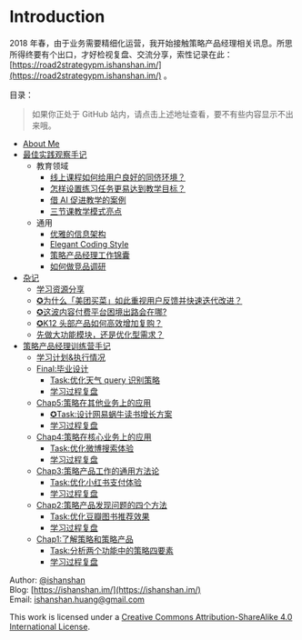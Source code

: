 # Introduction

2018 年春，由于业务需要精细化运营，我开始接触策略产品经理相关讯息。所思所得终要有个出口，才好检视复盘、交流分享，索性记录在此：[https://road2strategypm.ishanshan.im/](https://road2strategypm.ishanshan.im/) 。

目录：

> 如果你正处于 GitHub 站内，请点击上述地址查看，要不有些内容显示不出来哦。

* [About Me](https://ishanshan.im/about/)
* [最佳实践观察手记](chapbestpractices/)
  * 教育领域
    * [线上课程如何给用户良好的同侪环境？](chapbestpractices/jiao-yu-ling-yu/infobestprecticepeerenviroment.md)
    * [怎样设置练习任务更易达到教学目标？](chapbestpractices/jiao-yu-ling-yu/infobestpracticeassignmentdesign.md)
    * [借 AI 促进教学的案例](chapbestpractices/jiao-yu-ling-yu/infobestpracticeaiedu.md)
    * [三节课教学模式亮点](chapbestpractices/jiao-yu-ling-yu/infolearnfromsanjieke.md)
  * 通用
    * [优雅的信息架构](chapbestpractices/tong-yong/infobestpracticeia.md)
    * [Elegant Coding Style](chapbestpractices/tong-yong/hbelegantcodingstyle.md)
    * [策略产品经理工作锦囊](chapbestpractices/tong-yong/tips4strategypm.md)
    * [如何做竞品调研](chapbestpractices/tong-yong/hbcompetitiveanalysis.md)
* [杂记](chapnotes/)
  * [学习资源分享](chapnotes/idxlearningres.md)
  * [✪为什么「美团买菜」如此重视用户反馈并快速迭代改进？](chapnotes/mur_strategy_meituanfood.md)
  * [✪这波内容付费平台困境出路会在哪?](chapnotes/tipsedusuperficialproductchallenge.md)
  * [✪K12 头部产品如何高效增加复购？](chapnotes/tipseduk12effect.md)
  * [先做大功能模块，还是优化型需求？](chapnotes/murstartupdevpriority.md)
* [策略产品经理训练营手记](chapcoursestrategypm/)
  * [学习计划&执行情况](chapcoursestrategypm/infoplancoursestudy.md)
  * [Final:毕业设计](chapcoursestrategypm/chap6/)
    * [Task:优化天气 query 识别策略](chapcoursestrategypm/chap6/chap6task.md)
    * [学习过程复盘](chapcoursestrategypm/chap6/chap6review.md)
  * [Chap5:策略在其他业务上的应用](chapcoursestrategypm/chap5/)
    * [✪Task:设计网易蜗牛读书增长方案](chapcoursestrategypm/chap5/chap5task.md)
    * [学习过程复盘](chapcoursestrategypm/chap5/chap5review.md)
  * [Chap4:策略在核心业务上的应用](chapcoursestrategypm/chap4/)
    * [Task:优化微博搜索体验](chapcoursestrategypm/chap4/chap4task.md)
    * [学习过程复盘](chapcoursestrategypm/chap4/chap4review.md)
  * [Chap3:策略产品工作的通用方法论](chapcoursestrategypm/chap3/)
    * [Task:优化小红书支付体验](chapcoursestrategypm/chap3/chap3task.md)
    * [学习过程复盘](chapcoursestrategypm/chap3/chap3review.md)
  * [Chap2:策略产品发现问题的四个方法](chapcoursestrategypm/chap2/)
    * [Task:优化豆瓣图书推荐效果](chapcoursestrategypm/chap2/chap2task.md)
    * [学习过程复盘](chapcoursestrategypm/chap2/chap2review.md)
  * [Chap1:了解策略和策略产品](chapcoursestrategypm/chap1/)
    * [Task:分析两个功能中的策略四要素](chapcoursestrategypm/chap1/chap1task.md)
    * [学习过程复盘](chapcoursestrategypm/chap1/chap1review.md)

Author: [@ishanshan](https://github.com/ishanshan)   
 Blog: [https://ishanshan.im/](https://ishanshan.im/)   
 Email: ishanshan.huang@gmail.com

  
This work is licensed under a [Creative Commons Attribution-ShareAlike 4.0 International License](http://creativecommons.org/licenses/by-sa/4.0/).

